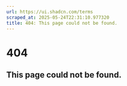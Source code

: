 ```yaml
---
url: https://ui.shadcn.com/terms
scraped_at: 2025-05-24T22:31:10.977320
title: 404: This page could not be found.
---
```


# 404
## This page could not be found.

